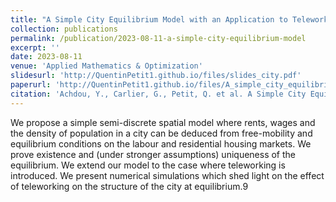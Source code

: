 ```yaml
---
title: "A Simple City Equilibrium Model with an Application to Teleworking"
collection: publications
permalink: /publication/2023-08-11-a-simple-city-equilibrium-model
excerpt: ''
date: 2023-08-11
venue: 'Applied Mathematics & Optimization'
slidesurl: 'http://QuentinPetit1.github.io/files/slides_city.pdf'
paperurl: 'http://QuentinPetit1.github.io/files/A_simple_city_equilibrium_model_with_an_application_to_teleworking.pdf'
citation: 'Achdou, Y., Carlier, G., Petit, Q. et al. A Simple City Equilibrium Model with an Application to Teleworking. Appl Math Optim 88, 60 (2023). https://doi.org/10.1007/s00245-023-10035-z'
---
```


We propose a simple semi-discrete spatial model where rents, wages and the density of population in a city can be deduced from free-mobility and equilibrium conditions on the labour and residential housing markets. We prove existence and (under stronger assumptions) uniqueness of the equilibrium. We extend our model to the case where teleworking is introduced. We present numerical simulations which shed light on the effect of teleworking on the structure of the city at equilibrium.9